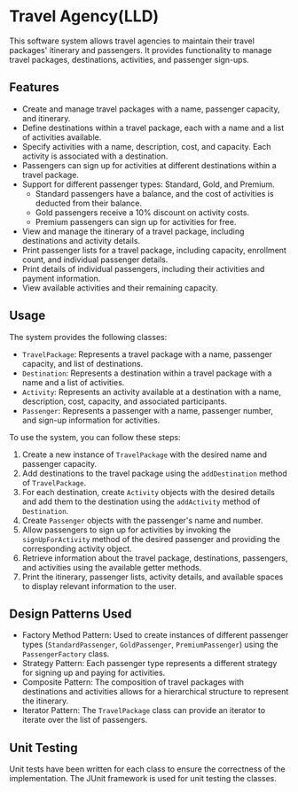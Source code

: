 # Travel Agency(LLD)

This software system allows travel agencies to maintain their travel packages' itinerary and passengers. It provides functionality to manage travel packages, destinations, activities, and passenger sign-ups.

## Features

- Create and manage travel packages with a name, passenger capacity, and itinerary.
- Define destinations within a travel package, each with a name and a list of activities available.
- Specify activities with a name, description, cost, and capacity. Each activity is associated with a destination.
- Passengers can sign up for activities at different destinations within a travel package.
- Support for different passenger types: Standard, Gold, and Premium.
  - Standard passengers have a balance, and the cost of activities is deducted from their balance.
  - Gold passengers receive a 10% discount on activity costs.
  - Premium passengers can sign up for activities for free.
- View and manage the itinerary of a travel package, including destinations and activity details.
- Print passenger lists for a travel package, including capacity, enrollment count, and individual passenger details.
- Print details of individual passengers, including their activities and payment information.
- View available activities and their remaining capacity.

## Usage

The system provides the following classes:

- `TravelPackage`: Represents a travel package with a name, passenger capacity, and list of destinations.
- `Destination`: Represents a destination within a travel package with a name and a list of activities.
- `Activity`: Represents an activity available at a destination with a name, description, cost, capacity, and associated participants.
- `Passenger`: Represents a passenger with a name, passenger number, and sign-up information for activities.

To use the system, you can follow these steps:

1. Create a new instance of `TravelPackage` with the desired name and passenger capacity.
2. Add destinations to the travel package using the `addDestination` method of `TravelPackage`.
3. For each destination, create `Activity` objects with the desired details and add them to the destination using the `addActivity` method of `Destination`.
4. Create `Passenger` objects with the passenger's name and number.
5. Allow passengers to sign up for activities by invoking the `signUpForActivity` method of the desired passenger and providing the corresponding activity object.
6. Retrieve information about the travel package, destinations, passengers, and activities using the available getter methods.
7. Print the itinerary, passenger lists, activity details, and available spaces to display relevant information to the user.

## Design Patterns Used

- Factory Method Pattern: Used to create instances of different passenger types (`StandardPassenger`, `GoldPassenger`, `PremiumPassenger`) using the `PassengerFactory` class.
- Strategy Pattern: Each passenger type represents a different strategy for signing up and paying for activities.
- Composite Pattern: The composition of travel packages with destinations and activities allows for a hierarchical structure to represent the itinerary.
- Iterator Pattern: The `TravelPackage` class can provide an iterator to iterate over the list of passengers.

## Unit Testing

Unit tests have been written for each class to ensure the correctness of the implementation. The JUnit framework is used for unit testing the classes.
